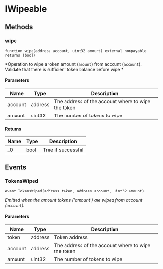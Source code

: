 # IWipeable









## Methods

### wipe

```solidity
function wipe(address account, uint32 amount) external nonpayable returns (bool)
```



*Operation to wipe a token amount (`amount`) from account (`account`).     Validate that there is sufficient token balance before wipe *

#### Parameters

| Name | Type | Description |
|---|---|---|
| account | address | The address of the account where to wipe the token |
| amount | uint32 | The number of tokens to wipe |

#### Returns

| Name | Type | Description |
|---|---|---|
| _0 | bool | True if successful        |



## Events

### TokensWiped

```solidity
event TokensWiped(address token, address account, uint32 amount)
```



*Emitted when the amount tokens (&#39;amount&#39;) are wiped from account (`account`).*

#### Parameters

| Name | Type | Description |
|---|---|---|
| token  | address | Token address |
| account  | address | The address of the account where to wipe the token |
| amount  | uint32 | The number of tokens to wipe |



